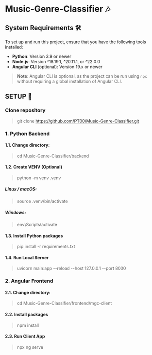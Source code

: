 # Music-Genre-Classifier 🎶

## System Requirements 🛠️

To set up and run this project, ensure that you have the following tools installed:

- **Python**: Version 3.9 or newer
- **Node.js**: Version ^18.19.1, ^20.11.1, or ^22.0.0
- **Angular CLI** (optional): Version 19.x or newer
> **Note**: Angular CLI is optional, as the project can be run using `npx` without requiring a global installation of Angular CLI.
> 
## SETUP 🚀
### Clone repository
> git clone https://github.com/PT00/Music-Genre-Classifier.git

### 1. Python Backend

#### 1.1. Change directory:
> cd Music-Genre-Classifier/backend

#### 1.2. Create VENV (Optional)

> python -m venv .venv

##### Linux / macOS:

> source .venv/bin/activate

##### Windows:

> env\Scripts\activate

#### 1.3. Install Python packages

> pip install -r requirements.txt

#### 1.4. Run Local Server
> uvicorn main:app --reload --host 127.0.0.1 --port 8000

### 2. Angular Frontend

#### 2.1. Change directory:
> cd Music-Genre-Classifier/frontend/mgc-client

#### 2.2. Install packages
> npm install

#### 2.3. Run Client App
> npx ng serve

